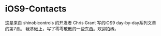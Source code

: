 # iOS9-Contacts
这是来自 shinobicontrols 的开发者 Chris Grant 写的iOS9 day-by-day系列文章的第7章。
我基础上，写了零零散散的一些东西。欢迎拍砖。
